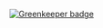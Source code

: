 
[![Greenkeeper badge](https://badges.greenkeeper.io/coderbyheart/xkcd-password.svg)](https://greenkeeper.io/)

